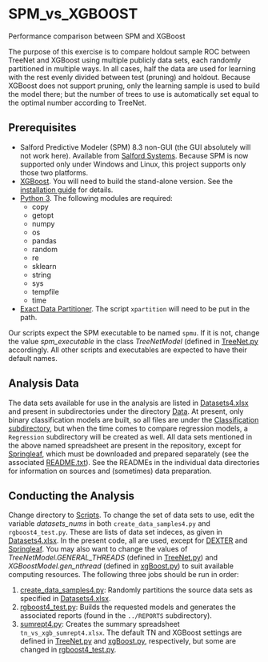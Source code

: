# SPM_vs_XGBOOST
Performance comparison between SPM and XGBoost

The purpose of this exercise is to compare holdout sample ROC between TreeNet and XGBoost using multiple publicly data sets, each randomly partitioned in multiple ways.  In all cases, half the data are used for learning with the rest evenly divided between test (pruning) and holdout.  Because XGBoost does not support pruning, only the learning sample is used to build the model there; but the number of trees to use is automatically set equal to the optimal number according to TreeNet.

## Prerequisites
* Salford Predictive Modeler (SPM) 8.3 non-GUI (the GUI absolutely will not work here).  Available from [Salford Systems](https://www.salford-systems.com/products/spm).  Because SPM is now supported only under Windows and Linux, this project supports only those two platforms.
* [XGBoost](https://github.com/dmlc/xgboost).  You will need to build the stand-alone version.  See the [installation guide](https://xgboost.readthedocs.io/en/latest/build.html) for details.
* [Python 3](https://www.python.org/).  The following modules are required:
  * copy
  * getopt
  * numpy
  * os
  * pandas
  * random
  * re
  * sklearn
  * string
  * sys
  * tempfile
  * time
* [Exact Data Partitioner](https://github.com/jlries61/xpartition).  The script `xpartition` will need to be put in the path.

Our scripts expect the SPM executable to be named `spmu`.  If it is not, change the value *spm_executable* in the class *TreeNetModel* (defined in [TreeNet.py][] accordingly.  All other scripts and executables are expected to have their default names.

## Analysis Data
The data sets available for use in the analysis are listed in [Datasets4.xlsx](Datasets4.xlsx) and present in subdirectories under the directory [Data][].  At present, only binary classification models are built, so all files are under the [Classification subdirectory](Data/Classification), but when the time comes to compare regression models, a `Regression` subdirectory will be created as well.  All data sets mentioned in the above named spreadsheet are present in the repository, except for [Springleaf][], which must be downloaded and prepared separately (see the associated [README.txt](Data/Classification/Springleaf/README.txt)).  See the READMEs in the individual data directories for information on sources and (sometimes) data preparation.

## Conducting the Analysis
Change directory to [Scripts](Scripts).  To change the set of data sets to use, edit the variable *datasets_nums* in both `create_data_samples4.py` and `rgboost4_test.py`.  These are lists of data set indeces, as given in [Datasets4.xlsx][].  In the present code, all are used, except for [DEXTER](Data/Classification/DEXTER) and [Springleaf][].  You may also want to change the values of *TreeNetModel.GENERAL_THREADS* (defined in [TreeNet.py][]) and *XGBoostModel.gen_nthread* (defined in [xgBoost.py][]) to suit available computing resources.  The following three jobs should be run in order:
1. [create_data_samples4.py](Scripts/create_data_samples4.py): Randomly partitions the source data sets as specified in [Datasets4.xlsx](Datasets4.xlsx).
2. [rgboost4_test.py][]: Builds the requested models and generates the associated reports (found in the `../REPORTS` subdirectory).
3. [sumrept4.py](Scripts/sumrept4.py): Creates the summary spreadsheet `tn_vs_xgb_sumrept4.xlsx`.
The default TN and XGBoost settings are defined in [TreeNet.py][] and [xgBoost.py][], respectively, but some are changed in [rgboost4_test.py][].

[Data]: Data
[Datasets4.xlsx]: Datasets4.xlsx
[rgboost4_test.py]: Scripts/rgboost4_test.py
[Springleaf]: Data/Classification/Springleaf
[TreeNet.py]: Scripts/TreeNet.py
[xgBoost.py]: Scripts/xgBoost.py
